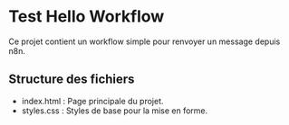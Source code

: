 # Test Hello Workflow

Ce projet contient un workflow simple pour renvoyer un message depuis n8n.

## Structure des fichiers
- index.html : Page principale du projet.
- styles.css : Styles de base pour la mise en forme.